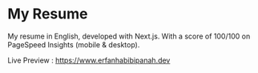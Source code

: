 # My Resume

My resume in English, developed with Next.js. With a score of 100/100 on PageSpeed Insights (mobile & desktop).

Live Preview : https://www.erfanhabibipanah.dev
